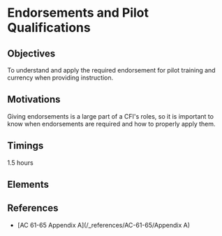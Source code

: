 # Endorsements and Pilot Qualifications

## Objectives

To understand and apply the required endorsement for pilot training and currency when providing instruction.

## Motivations

Giving endorsements is a large part of a CFI's roles, so it is important to know when endorsements are required and how to properly apply them.

## Timings

1.5 hours

## Elements


## References

- [AC 61-65 Appendix A](/\_references/AC-61-65/Appendix A)
